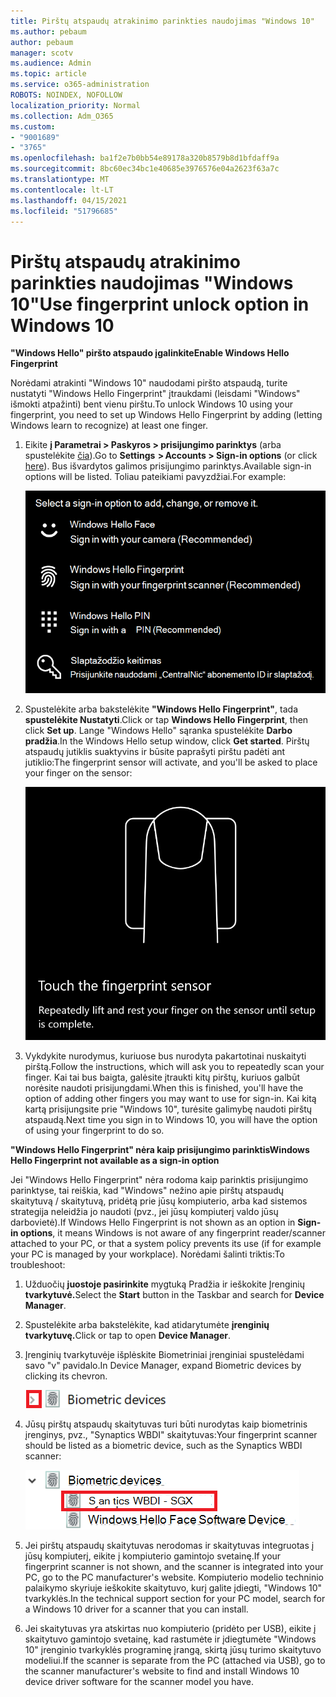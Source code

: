 ```yaml
---
title: Pirštų atspaudų atrakinimo parinkties naudojimas "Windows 10"
ms.author: pebaum
author: pebaum
manager: scotv
ms.audience: Admin
ms.topic: article
ms.service: o365-administration
ROBOTS: NOINDEX, NOFOLLOW
localization_priority: Normal
ms.collection: Adm_O365
ms.custom:
- "9001689"
- "3765"
ms.openlocfilehash: ba1f2e7b0bb54e89178a320b8579b8d1bfdaff9a
ms.sourcegitcommit: 8bc60ec34bc1e40685e3976576e04a2623f63a7c
ms.translationtype: MT
ms.contentlocale: lt-LT
ms.lasthandoff: 04/15/2021
ms.locfileid: "51796685"
---
```

# <a name="use-fingerprint-unlock-option-in-windows-10"></a><span data-ttu-id="a2a25-102">Pirštų atspaudų atrakinimo parinkties naudojimas "Windows 10"</span><span class="sxs-lookup"><span data-stu-id="a2a25-102">Use fingerprint unlock option in Windows 10</span></span>

<span data-ttu-id="a2a25-103">**"Windows Hello" piršto atspaudo įgalinkite**</span><span class="sxs-lookup"><span data-stu-id="a2a25-103">**Enable Windows Hello Fingerprint**</span></span>

<span data-ttu-id="a2a25-104">Norėdami atrakinti "Windows 10" naudodami piršto atspaudą, turite nustatyti "Windows Hello Fingerprint" įtraukdami (leisdami "Windows" išmokti atpažinti) bent vienu pirštu.</span><span class="sxs-lookup"><span data-stu-id="a2a25-104">To unlock Windows 10 using your fingerprint, you need to set up Windows Hello Fingerprint by adding (letting Windows learn to recognize) at least one finger.</span></span> 

1. <span data-ttu-id="a2a25-105">Eikite **į Parametrai > Paskyros > prisijungimo parinktys** (arba spustelėkite [čia](ms-settings:signinoptions?activationSource=GetHelp)).</span><span class="sxs-lookup"><span data-stu-id="a2a25-105">Go to **Settings  > Accounts > Sign-in options** (or click [here](ms-settings:signinoptions?activationSource=GetHelp)).</span></span> <span data-ttu-id="a2a25-106">Bus išvardytos galimos prisijungimo parinktys.</span><span class="sxs-lookup"><span data-stu-id="a2a25-106">Available sign-in options will be listed.</span></span> <span data-ttu-id="a2a25-107">Toliau pateikiami pavyzdžiai.</span><span class="sxs-lookup"><span data-stu-id="a2a25-107">For example:</span></span>

    ![Prisijungimo parinktys.](media/sign-in-options.png)

2. <span data-ttu-id="a2a25-109">Spustelėkite arba bakstelėkite **"Windows Hello Fingerprint"**, tada **spustelėkite Nustatyti**.</span><span class="sxs-lookup"><span data-stu-id="a2a25-109">Click or tap **Windows Hello Fingerprint**, then click **Set up**.</span></span> <span data-ttu-id="a2a25-110">Lange "Windows Hello" sąranka spustelėkite **Darbo pradžia**.</span><span class="sxs-lookup"><span data-stu-id="a2a25-110">In the Windows Hello setup window, click **Get started**.</span></span> <span data-ttu-id="a2a25-111">Pirštų atspaudų jutiklis suaktyvins ir būsite paprašyti pirštu padėti ant jutiklio:</span><span class="sxs-lookup"><span data-stu-id="a2a25-111">The fingerprint sensor will activate, and you'll be asked to place your finger on the sensor:</span></span>

   ![Pirštų atspaudų jutiklis.](media/fingerprint-sensor.png)

3. <span data-ttu-id="a2a25-113">Vykdykite nurodymus, kuriuose bus nurodyta pakartotinai nuskaityti pirštą.</span><span class="sxs-lookup"><span data-stu-id="a2a25-113">Follow the instructions, which will ask you to repeatedly scan your finger.</span></span> <span data-ttu-id="a2a25-114">Kai tai bus baigta, galėsite įtraukti kitų pirštų, kuriuos galbūt norėsite naudoti prisijungdami.</span><span class="sxs-lookup"><span data-stu-id="a2a25-114">When this is finished, you'll have the option of adding other fingers you may want to use for sign-in.</span></span> <span data-ttu-id="a2a25-115">Kai kitą kartą prisijungsite prie "Windows 10", turėsite galimybę naudoti pirštų atspaudą.</span><span class="sxs-lookup"><span data-stu-id="a2a25-115">Next time you sign in to Windows 10, you will have the option of using your fingerprint to do so.</span></span>

<span data-ttu-id="a2a25-116">**"Windows Hello Fingerprint" nėra kaip prisijungimo parinktis**</span><span class="sxs-lookup"><span data-stu-id="a2a25-116">**Windows Hello Fingerprint not available as a sign-in option**</span></span>

<span data-ttu-id="a2a25-117">Jei "Windows Hello Fingerprint" nėra rodoma kaip parinktis prisijungimo parinktyse, tai reiškia, kad "Windows" nežino apie pirštų atspaudų skaitytuvą / skaitytuvą, pridėtą prie jūsų kompiuterio, arba kad sistemos strategija neleidžia jo naudoti (pvz., jei jūsų kompiuterį valdo jūsų darbovietė).</span><span class="sxs-lookup"><span data-stu-id="a2a25-117">If Windows Hello Fingerprint is not shown as an option in **Sign-in options**, it means Windows is not aware of any fingerprint reader/scanner attached to your PC, or that a system policy prevents its use (if for example your PC is managed by your workplace).</span></span> <span data-ttu-id="a2a25-118">Norėdami šalinti triktis:</span><span class="sxs-lookup"><span data-stu-id="a2a25-118">To troubleshoot:</span></span> 

1. <span data-ttu-id="a2a25-119">Užduočių **juostoje pasirinkite** mygtuką Pradžia ir ieškokite Įrenginių **tvarkytuvė.**</span><span class="sxs-lookup"><span data-stu-id="a2a25-119">Select the **Start** button in the Taskbar and search for **Device Manager**.</span></span>

2. <span data-ttu-id="a2a25-120">Spustelėkite arba bakstelėkite, kad atidarytumėte **įrenginių tvarkytuvę.**</span><span class="sxs-lookup"><span data-stu-id="a2a25-120">Click or tap to open **Device Manager**.</span></span>

3. <span data-ttu-id="a2a25-121">Įrenginių tvarkytuvėje išplėskite Biometriniai įrenginiai spustelėdami savo "v" pavidalo.</span><span class="sxs-lookup"><span data-stu-id="a2a25-121">In Device Manager, expand Biometric devices by clicking its chevron.</span></span>

   ![Biometriniai įrenginiai.](media/biometric-devices.png)

4. <span data-ttu-id="a2a25-123">Jūsų pirštų atspaudų skaitytuvas turi būti nurodytas kaip biometrinis įrenginys, pvz., "Synaptics WBDI" skaitytuvas:</span><span class="sxs-lookup"><span data-stu-id="a2a25-123">Your fingerprint scanner should be listed as a biometric device, such as the Synaptics WBDI scanner:</span></span>

   ![Biometriniai įrenginiai.](media/biometric-devices-expanded.png)

5. <span data-ttu-id="a2a25-125">Jei pirštų atspaudų skaitytuvas nerodomas ir skaitytuvas integruotas į jūsų kompiuterį, eikite į kompiuterio gamintojo svetainę.</span><span class="sxs-lookup"><span data-stu-id="a2a25-125">If your fingerprint scanner is not shown, and the scanner is integrated into your PC, go to the PC manufacturer's website.</span></span> <span data-ttu-id="a2a25-126">Kompiuterio modelio techninio palaikymo skyriuje ieškokite skaitytuvo, kurį galite įdiegti, "Windows 10" tvarkyklės.</span><span class="sxs-lookup"><span data-stu-id="a2a25-126">In the technical support section for your PC model, search for a Windows 10 driver for a scanner that you can install.</span></span>

6. <span data-ttu-id="a2a25-127">Jei skaitytuvas yra atskirtas nuo kompiuterio (pridėto per USB), eikite į skaitytuvo gamintojo svetainę, kad rastumėte ir įdiegtumėte "Windows 10" įrenginio tvarkyklės programinę įrangą, skirtą jūsų turimo skaitytuvo modeliui.</span><span class="sxs-lookup"><span data-stu-id="a2a25-127">If the scanner is separate from the PC (attached via USB), go to the scanner manufacturer's website to find and install Windows 10 device driver software for the scanner model you have.</span></span>
